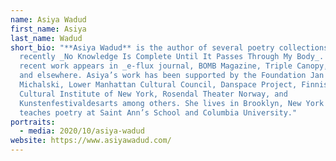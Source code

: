 ```yaml
---
name: Asiya Wadud
first_name: Asiya
last_name: Wadud
short_bio: "**Asiya Wadud** is the author of several poetry collections, most
  recently _No Knowledge Is Complete Until It Passes Through My Body_. Her
  recent work appears in _e-flux journal, BOMB Magazine, Triple Canopy, POETRY_
  and elsewhere. Asiya’s work has been supported by the Foundation Jan
  Michalski, Lower Manhattan Cultural Council, Danspace Project, Finnish
  Cultural Institute of New York, Rosendal Theater Norway, and
  Kunstenfestivaldesarts among others. She lives in Brooklyn, New York where she
  teaches poetry at Saint Ann’s School and Columbia University."
portraits:
  - media: 2020/10/asiya-wadud
website: https://www.asiyawadud.com/
---
```

